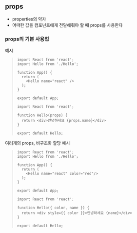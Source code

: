 ## props

- properties의 약자
- 어떠한 값을 컴포넌트에게 전달해줘야 할 때 props를 사용한다

### props의 기본 사용법

예시

> ```react
> import React from 'react';
> import Hello from './Hello';
> 
> function App() {
>   return (
>     <Hello name="react" />
>   );
> }
> 
> export default App;
> ```
>
> ```react
> import React from 'react';
> 
> function Hello(props) {
>   return <div>안녕하세요 {props.name}</div>
> }
> 
> export default Hello;
> ```

여러개의 props, 비구조화 할당 예시

> ```react
> import React from 'react';
> import Hello from './Hello';
> 
> function App() {
>   return (
>     <Hello name="react" color="red"/>
>   );
> }
> 
> export default App;
> ```
>
> ```react
> import React from 'react';
> 
> function Hello({ color, name }) {
>   return <div style={{ color }}>안녕하세요 {name}</div>
> }
> 
> export default Hello;
> ```
>
> 